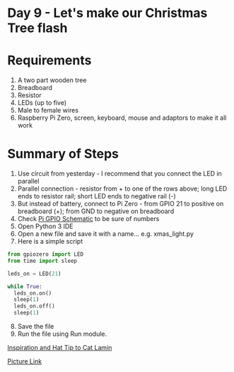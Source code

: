 # Day 9 - Let's make our Christmas Tree flash

# Requirements
1. A two part wooden tree
2. Breadboard
3. Resistor
4. LEDs (up to five)
5. Male to female wires 
6. Raspberry Pi Zero, screen, keyboard, mouse and adaptors to make it all work


# Summary of Steps
1. Use circuit from yesterday - I recommend that you connect the LED in parallel
2. Parallel connection - resistor from + to one of the rows above; long LED ends to resistor rail; short LED ends to negative rail (-)
3. But instead of battery, connect to Pi Zero - from GPIO 21 to positive on breadboard (+); from GND to negative on breadboard
4. Check [Pi GPIO Schematic](https://www.raspberrypi.org/documentation/usage/gpio-plus-and-raspi2) to be sure of numbers 
5. Open Python 3 IDE
6. Open a new file and save it with a name... e.g. xmas_light.py
7. Here is a simple script
``` python
from gpiozero import LED
from time import sleep

leds_on = LED(21)

while True:
  leds_on.on()
  sleep(1)
  leds_on.off()
  sleep(1)
```
8. Save the file 
9. Run the file using Run module. 


[Inspiration and Hat Tip to Cat Lamin](https://catlamin.com/2017/04/16/an-easter-gift-rpi-beginners-worksheet/)

[Picture Link](https://www.raspberrypi.org/documentation/usage/gpio-plus-and-raspi2/images/gpio-numbers-pi2.png)


